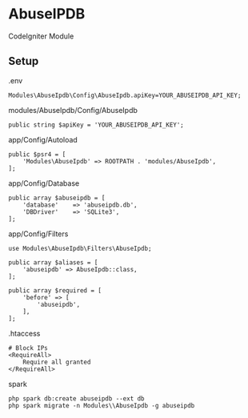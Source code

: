 # AbuseIPDB
CodeIgniter Module

## Setup

.env
```
Modules\AbuseIpdb\Config\AbuseIpdb.apiKey=YOUR_ABUSEIPDB_API_KEY;
```
modules/AbuseIpdb/Config/AbuseIpdb
```
public string $apiKey = 'YOUR_ABUSEIPDB_API_KEY';
```
app/Config/Autoload
```
public $psr4 = [
    'Modules\AbuseIpdb' => ROOTPATH . 'modules/AbuseIpdb',
];
```
app/Config/Database
```
public array $abuseipdb = [
    'database'    => 'abuseipdb.db',
    'DBDriver'    => 'SQLite3',
];
```
app/Config/Filters
```
use Modules\AbuseIpdb\Filters\AbuseIpdb;

public array $aliases = [
    'abuseipdb' => AbuseIpdb::class,
];

public array $required = [
    'before' => [
        'abuseipdb',
    ],
];
```
.htaccess
```
# Block IPs
<RequireAll>
    Require all granted
</RequireAll>
```

spark
```
php spark db:create abuseipdb --ext db
php spark migrate -n Modules\\AbuseIpdb -g abuseipdb
```
